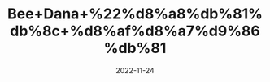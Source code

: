---
title: 'Bee+Dana+%22%d8%a8%db%81%db%8c+%d8%af%d8%a7%d9%86%db%81'
date: '2022-11-24' 
metatag: '' 
inventory: '0' 
draft: false 
# meta description 
shortDescripton: 'Quince+Seeds%22+Beedana+helps+in+the+retention+of+oxygen+in+the+blood+through+the+lungs+which+improves+the+stamina+of+the+body'
description: 'Seed+%d8%aa%d8%ae%d9%85++%d8%a8%db%8c%d8%ac'
longdescription: ''
tags: ''
brand: ''
subCategory: ''
unit: '10 gm-Pk'
sellCount: '0'
featured: False
# product Price
price: '60.0'
# Product Short Description
shortDescription: 'Quince+Seeds%22+Beedana+helps+in+the+retention+of+oxygen+in+the+blood+through+the+lungs+which+improves+the+stamina+of+the+body'
productID: '2A1E8C16-4E3B-ED11-996A-005056B3A416'
type: 'products'
category: 'Seed+%d8%aa%d8%ae%d9%85++%d8%a8%db%8c%d8%ac' 
thumnailproduct: 'https://eraconnect.blob.core.windows.net/product-images/aminsaddiquidawakhana/993fbf6d-42fe-4698-be98-423ff0a4e8f4.webp' 
images:
  - image: 'https://eraconnect.blob.core.windows.net/product-images/aminsaddiquidawakhana/993fbf6d-42fe-4698-be98-423ff0a4e8f4.webp'  
Variants:
---